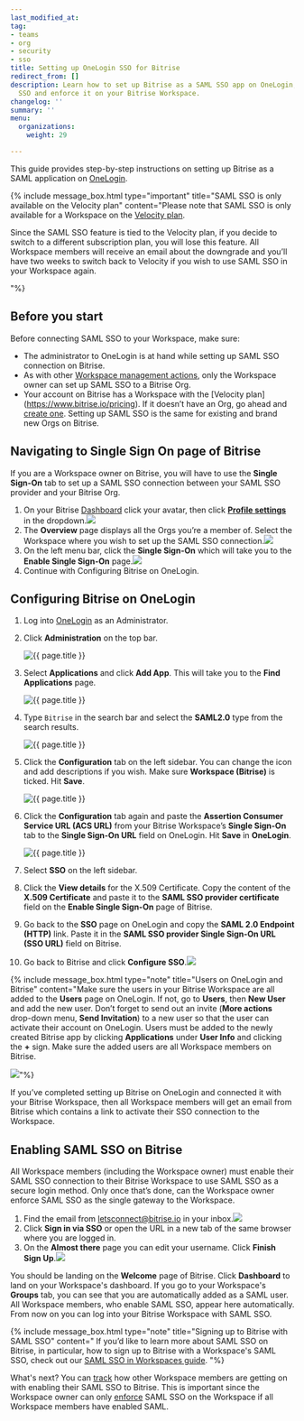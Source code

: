 ```yaml
---
last_modified_at: 
tag:
- teams
- org
- security
- sso
title: Setting up OneLogin SSO for Bitrise
redirect_from: []
description: Learn how to set up Bitrise as a SAML SSO app on OneLogin, enable SAML
  SSO and enforce it on your Bitrise Workspace.
changelog: ''
summary: ''
menu:
  organizations:
    weight: 29

---
```

This guide provides step-by-step instructions on setting up Bitrise as a SAML application on [OneLogin](https://www.onelogin.com/).

{% include message_box.html type="important" title="SAML SSO is only available on the Velocity plan" content="Please note that SAML SSO is only available for a Workspace on the [Velocity plan](https://www.bitrise.io/pricing).

Since the SAML SSO feature is tied to the Velocity plan, if you decide to switch to a different subscription plan, you will lose this feature. All Workspace members will receive an email about the downgrade and you’ll have two weeks to switch back to Velocity if you wish to use SAML SSO in your Workspace again.

"%}

## Before you start

Before connecting SAML SSO to your Workspace, make sure:

* The administrator to OneLogin is at hand while setting up SAML SSO connection on Bitrise.
* As with other [Workspace management actions](https://devcenter.bitrise.io/team-management/organizations/members-organizations/), only the Workspace owner can set up SAML SSO to a Bitrise Org.
* Your account on Bitrise has a Workspace with the [Velocity plan] (https://www.bitrise.io/pricing). If it doesn’t have an Org, go ahead and [create one](https://devcenter.bitrise.io/team-management/organizations/creating-org/). Setting up SAML SSO is the same for existing and brand new Orgs on Bitrise.

## Navigating to Single Sign On page of Bitrise 

If you are a Workspace owner on Bitrise, you will have to use the **Single Sign-On** tab to set up a SAML SSO connection between your SAML SSO provider and your Bitrise Org.

1. On your Bitrise [Dashboard](https://app.bitrise.io/dashboard/builds) click your avatar, then click [**Profile settings**](https://app.bitrise.io/me/profile#/overview) in the dropdown.[![](https://devcenter.bitrise.io/img/account-settings-dropdown.jpg)](https://devcenter.bitrise.io/img/account-settings-dropdown.jpg)
2. The **Overview** page displays all the Orgs you’re a member of. Select the Workspace where you wish to set up the SAML SSO connection.[![](https://devcenter.bitrise.io/img/overview-tab.jpg)](https://devcenter.bitrise.io/img/overview-tab.jpg)
3. On the left menu bar, click the **Single Sign-On** which will take you to the **Enable Single Sign-On** page.[![](https://devcenter.bitrise.io/img/enablesinglesignon.jpg)](https://devcenter.bitrise.io/img/enablesinglesignon.jpg)
4. Continue with Configuring Bitrise on OneLogin.

## Configuring Bitrise on OneLogin

 1. Log into [OneLogin](https://www.onelogin.com/ "https://www.onelogin.com/") as an Administrator.
 2. Click **Administration** on the top bar.

    ![{{ page.title }}](/img/OneLogin-administration.png)
 3. Select **Applications** and click **Add App**. This will take you to the **Find Applications** page.

    ![{{ page.title }}](/img/onelogin-addapp.png)
 4. Type `Bitrise` in the search bar and select the **SAML2.0** type from the search results.

    ![{{ page.title }}](/img/OneLogin-findapp.jpg)
 5. Click the **Configuration** tab on the left sidebar. You can change the icon and add descriptions if you wish. Make sure **Workspace (Bitrise)** is ticked. Hit **Save**.

    ![{{ page.title }}](/img/add-bitrise-onelogin.jpg)
 6. Click the **Configuration** tab again and paste the **Assertion Consumer Service URL (ACS URL)** from your Bitrise Workspace’s **Single Sign-On** tab to the **Single Sign-On URL** field on OneLogin. Hit **Save** in **OneLogin**.

    ![{{ page.title }}](/img/application-details.jpg)
 7. Select **SSO** on the left sidebar.
 8. Click the **View details** for the X.509 Certificate. Copy the content of the **X.509 Certificate** and paste it to the **SAML SSO provider certificate** field on the **Enable Single Sign-On** page of Bitrise.
 9. Go back to the **SSO** page on OneLogin and copy the **SAML 2.0 Endpoint (HTTP)** link. Paste it in the **SAML SSO provider Single Sign-On URL (SSO URL)** field on Bitrise.
10. Go back to Bitrise and click **Configure SSO**.![](/img/enablesinglesignon.jpg)

{% include message_box.html type="note" title="Users on OneLogin and Bitrise" content="Make sure the users in your Bitrise Workspace are all added to the **Users** page on OneLogin. If not, go to **Users**, then **New User** and add the new user. Don’t forget to send out an invite (**More actions** drop-down menu, **Send Invitation**) to a new user so that the user can activate their account on OneLogin. Users must be added to the newly created Bitrise app by clicking **Applications** under **User Info** and clicking the **+** sign. Make sure the added users are all Workspace members on Bitrise.

![](/img/application-onelogin.jpg)"%}

If you’ve completed setting up Bitrise on OneLogin and connected it with your Bitrise Workspace, then all Workspace members will get an email from Bitrise which contains a link to activate their SSO connection to the Workspace.

## Enabling SAML SSO on Bitrise

All Workspace members (including the Workspace owner) must enable their SAML SSO connection to their Bitrise Workspace to use SAML SSO as a secure login method. Only once that’s done, can the Workspace owner enforce SAML SSO as the single gateway to the Workspace.

1. Find the email from [letsconnect@bitrise.io](mailto:letsconnect@bitrise.io "mailto:letsconnect@bitrise.io") in your inbox.![](/img/samlinviteemail.png)
2. Click **Sign in via SSO** or open the URL in a new tab of the same browser where you are logged in.
3. On the **Almost there** page you can edit your username. Click **Finish Sign Up**.![](/img/almostherepage.png)

You should be landing on the **Welcome** page of Bitrise. Click **Dashboard** to land on your Workspace's dashboard. If you go to your Workspace's **Groups** tab, you can see that you are automatically added as a SAML user. All Workspace members, who enable SAML SSO, appear here automatically. From now on you can log into your Bitrise Workspace with SAML SSO.

{% include message_box.html type="note" title="Signing up to Bitrise with SAML SSO" content=" If you’d like to learn more about SAML SSO on Bitrise, in particular, how to sign up to Bitrise with a Workspace's SAML SSO, check out our [SAML SSO in Workspaces guide](/team-management/organizations/saml-sso-in-organizations/). "%}

What's next? You can [track](/team-management/organizations/saml-sso-in-organizations/#checking-saml-sso-statuses-on-bitrise) how other Workspace members are getting on with enabling their SAML SSO to Bitrise. This is important since the Workspace owner can only [enforce](/team-management/organizations/saml-sso-in-organizations/#enforcing-saml-sso-on-a-workspace) SAML SSO on the Workspace if all Workspace members have enabled SAML.